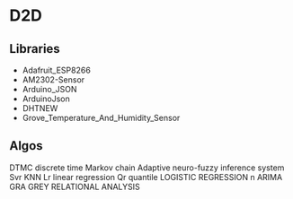 # D2D

## Libraries
- Adafruit_ESP8266
- AM2302-Sensor
- Arduino_JSON
- ArduinoJson
- DHTNEW
- Grove_Temperature_And_Humidity_Sensor

## Algos

DTMC discrete time Markov chain
Adaptive neuro-fuzzy inference system 
Svr
KNN
Lr linear regression 
Qr quantile LOGISTIC REGRESSION n
ARIMA 
GRA GREY RELATIONAL ANALYSIS
